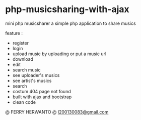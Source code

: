 # php-musicsharing-with-ajax
mini php musicsharer
a simple php application to share musics

feature :
- register
- login
- upload music by uploading or put a music url
- download
- edit
- search music
- see uploader's musics
- see artist's musics
- search
- costum 404 page not found
- built with ajax and bootstrap
- clean code


@ FERRY HERWANTO
@ l200130083@gmail.com

